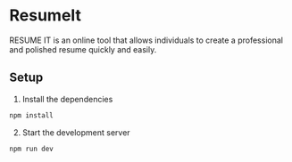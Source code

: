 # ResumeIt
RESUME IT is an online tool that allows individuals to create a professional and polished resume quickly and easily.

## Setup
1. Install the dependencies
```bash
npm install
```

2. Start the development server
```bash
npm run dev
```
